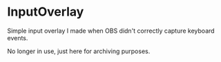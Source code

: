 # InputOverlay

Simple input overlay I made when OBS didn't correctly capture keyboard events.

No longer in use, just here for archiving purposes.